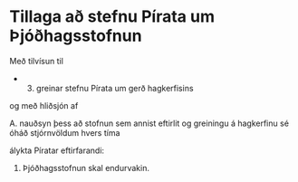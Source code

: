 # Tillaga að stefnu Pírata um Þjóðhagsstofnun

Með tilvísun til

- 3. greinar stefnu Pírata um gerð hagkerfisins

og með hliðsjón af

A. nauðsyn þess að stofnun sem annist eftirlit og greiningu á hagkerfinu sé óháð stjórnvöldum hvers tíma

álykta Píratar eftirfarandi:

1. Þjóðhagsstofnun skal endurvakin.
